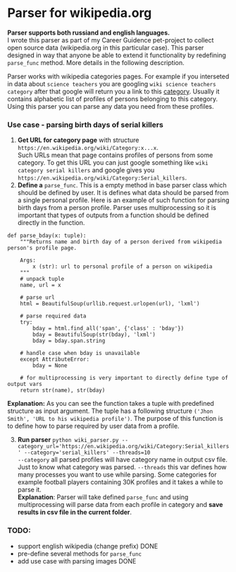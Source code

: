 # Parser for wikipedia.org 
__Parser supports both russiand and english languages.__</br>
I wrote this parser as part of my Career Guidence pet-project to collect open source data (wikipedia.org in this particular case).
This parser designed in way that anyone be able to extend it functionality by redefining `parse_func` method. More details in the following description. </br>

Parser works with wikipedia categories pages. For example if you interseted in data about `science teachers` you are googling `wiki science teachers category` after that google will return you a link to this [category](https://en.wikipedia.org/wiki/Category:Science_teachers). Usually it contains alphabetic list of profiles of persons belonging to this category. Using this parser you can parse any data you need from these profiles.

### Use case - parsing birth days of serial killers
1) __Get URL for category page__ with structure `https://en.wikipedia.org/wiki/Category:x...x`.</br>
Such URLs mean that page contains profiles of persons from some category. To get this URL you can just google something like `wiki category serial killers` and google gives you `https://en.wikipedia.org/wiki/Category:Serial_killers`. 
2) __Define a__ `parse_func`. This is a empty method in base parser class which should be defined by user. It is defines what data should be parsed from a single personal profile. Here is an example of such function for parsing birth days from a person profile. Parser uses multiprocessing so it is important that types of outputs from a function should be defined directly in the function.</br>
```
def parse_bday(x: tuple):
    """Returns name and birth day of a person derived from wikipedia person's profile page.
    
    Args:
        x (str): url to personal profile of a person on wikipedia
    """
    # unpack tuple
    name, url = x  
    
    # parse url
    html = BeautifulSoup(urllib.request.urlopen(url), 'lxml')
    
    # parse required data
    try:
        bday = html.find_all('span', {'class' : 'bday'})
        bday = BeautifulSoup(str(bday), 'lxml')
        bday = bday.span.string
        
    # handle case when bday is unavailable
    except AttributeError: 
        bday = None
        
    # for multiprocessing is very important to directly define type of output vars
    return str(name), str(bday) 
```
__Explanation:__ As you can see the function takes a tuple with predefined structure as input argument. The tuple has a following structure `('Jhon Smith', 'URL to his wikipedia profile')`. The purpose of this function is to define how to parse required by user data from a profile. </br>

3) __Run parser__ ```python wiki_parser.py --category_url='https://en.wikipedia.org/wiki/Category:Serial_killers' --category='serial_killers' --threads=10```</br>
`--category` all parsed profiles will have category name in output csv file. Just to know what category was parsed.
`--threads` this var defines how many processes you want to use while parsing. Some categories for example football players containing 30K profiles and it takes a while to parse it.</br>
__Explanation__: Parser will take defined `parse_func` and using multiprocessing will parse data from each profile in category and __save results in csv file in the current folder__.

### TODO:
- support english wikipedia (change prefix) DONE
- pre-define several methods for `parse_func`
- add use case with parsing images DONE



